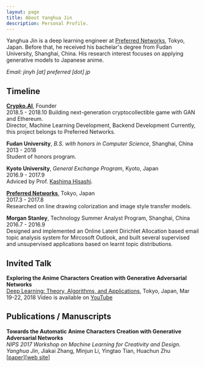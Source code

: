 ```yaml
---
layout: page
title: About Yanghua Jin
description: Personal Profile.
---
```

Yanghua Jin is a deep learning engineer at [Preferred Networks](https://www.preferred-networks.jp), Tokyo, Japan. Before that, he received his bachelar's degree from Fudan University, Shanghai, China.
His research interest focuses on applying generative models to Japanese anime.

*Email: jinyh [at] preferred [dot] jp*

## Timeline
**[Crypko.AI](http://crypko.ai/)**, Founder   
2018.5 - 2018.10
Building next-generation cryptocollectible game with GAN and Ethereum.   
Director, Machine Learning Development, Backend Development
Currently, this project belongs to Preferred Networks.

**Fudan University**, *B.S. with honors in Computer Science*, Shanghai, China    
2013 - 2018   
Student of honors program.

**Kyoto University**, *General Exchange Program*, Kyoto, Japan   
2016.9 - 2017.9    
Adviced by Prof. [Kashima Hisashi](http://www.geocities.co.jp/kashi_pong/index_e.html).

**[Preferred Networks](https://www.preferred-networks.jp/en)**, Tokyo, Japan   
2017.3 - 2017.8   
Researched on line drawing colorization and image style transfer models.

**Morgan Stanley**, Technology Summer Analyst Program, Shanghai, China    
2016.7 - 2016.9    
Designed and implemented an Online Latent Dirichlet Allocation based email topic analysis
system for Mircosoft Outlook, and built several supervised and unsupervised applications based on learnt topic distributions.

## Invited Talk
**Exploring the Anime Characters Creation with Generative Adversarial Networks**  
[Deep Learning: Theory, Algorithms, and Applications](http://www.ms.k.u-tokyo.ac.jp/TDLW2018/), Tokyo, Japan, Mar 19-22, 2018
Video is available on [YouTube](https://www.youtube.com/watch?v=UDT_2lHv8o8)

## Publications / Manuscripts
**Towards the Automatic Anime Characters Creation with Generative Adversarial Networks**    
*NIPS 2017 Workshop on Machine Learning for Creativity and Design.*  
*Yanghua Jin*, Jiakai Zhang, Minjun Li, Yingtao Tian, Huachun Zhu   
[[paper](https://arxiv.org/abs/1708.05509)][[web site](http://make.girls.moe/)]
